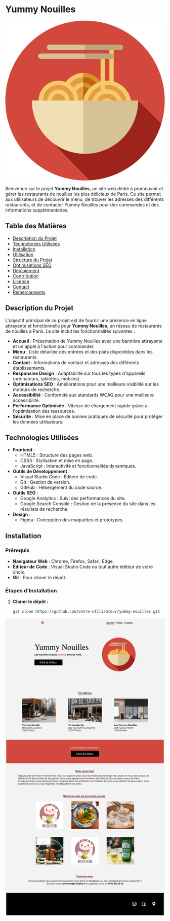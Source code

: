# Yummy Nouilles

![Logo Yummy Nouilles](assets/logo.svg)

Bienvenue sur le projet **Yummy Nouilles**, un site web dédié à promouvoir et gérer les restaurants de nouilles les plus délicieux de Paris. Ce site permet aux utilisateurs de découvrir le menu, de trouver les adresses des différents restaurants, et de contacter Yummy Nouilles pour des commandes et des informations supplémentaires.

## Table des Matières

- [Description du Projet](#description-du-projet)
- [Technologies Utilisées](#technologies-utilisées)
- [Installation](#installation)
- [Utilisation](#utilisation)
- [Structure du Projet](#structure-du-projet)
- [Optimisations SEO](#optimisations-seo)
- [Déploiement](#déploiement)
- [Contribution](#contribution)
- [Licence](#licence)
- [Contact](#contact)
- [Remerciements](#remerciements)

## Description du Projet

L'objectif principal de ce projet est de fournir une présence en ligne attrayante et fonctionnelle pour **Yummy Nouilles**, un réseau de restaurants de nouilles à Paris. Le site inclut les fonctionnalités suivantes :

- **Accueil** : Présentation de Yummy Nouilles avec une bannière attrayante et un appel à l'action pour commander.
- **Menu** : Liste détaillée des entrées et des plats disponibles dans les restaurants.
- **Contact** : Informations de contact et adresses des différents établissements.
- **Responsive Design** : Adaptabilité sur tous les types d'appareils (ordinateurs, tablettes, mobiles).
- **Optimisations SEO** : Améliorations pour une meilleure visibilité sur les moteurs de recherche.
- **Accessibilité** : Conformité aux standards WCAG pour une meilleure accessibilité.
- **Performance Optimisée** : Vitesse de chargement rapide grâce à l'optimisation des ressources.
- **Sécurité** : Mise en place de bonnes pratiques de sécurité pour protéger les données utilisateurs.

## Technologies Utilisées

- **Frontend** :
  - HTML5 : Structure des pages web.
  - CSS3 : Stylisation et mise en page.
  - JavaScript : Interactivité et fonctionnalités dynamiques.
- **Outils de Développement** :
  - Visual Studio Code : Éditeur de code.
  - Git : Gestion de version.
  - GitHub : Hébergement du code source.
- **Outils SEO** :
  - Google Analytics : Suivi des performances du site.
  - Google Search Console : Gestion de la présence du site dans les résultats de recherche.
- **Design** :
  - Figma : Conception des maquettes et prototypes.

## Installation

### Prérequis

- **Navigateur Web** : Chrome, Firefox, Safari, Edge.
- **Éditeur de Code** : Visual Studio Code ou tout autre éditeur de votre choix.
- **Git** : Pour cloner le dépôt.

### Étapes d'Installation

1. **Cloner le dépôt :**
   ```bash
   git clone https://github.com/votre-utilisateur/yummy-nouilles.git
   ```

![screen projet finalisé ](assets/YummyNouilles.png)
